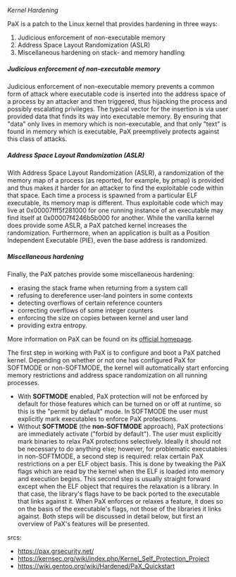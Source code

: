 *Kernel Hardening*

PaX is a patch to the Linux kernel that provides hardening in three ways:

1. Judicious enforcement of non-executable memory
1. Address Space Layout Randomization (ASLR)
1. Miscellaneous hardening on stack- and memory handling

##### Judicious enforcement of non-executable memory

Judicious enforcement of non-executable memory prevents a common form of attack where executable code is inserted into the address space of a process by an attacker and then triggered, thus hijacking the process and possibly escalating privileges. The typical vector for the insertion is via user provided data that finds its way into executable memory. By ensuring that "data" only lives in memory which is non-executable, and that only "text" is found in memory which is executable, PaX preemptively protects against this class of attacks.

##### Address Space Layout Randomization (ASLR)

With Address Space Layout Randomization (ASLR), a randomization of the memory map of a process (as reported, for example, by pmap) is provided and thus makes it harder for an attacker to find the exploitable code within that space. Each time a process is spawned from a particular ELF executable, its memory map is different. Thus exploitable code which may live at 0x00007fff5f281000 for one running instance of an executable may find itself at 0x00007f4246b5b000 for another. While the vanilla kernel does provide some ASLR, a PaX patched kernel increases the randomization. Furthermore, when an application is built as a Position Independent Executable (PIE), even the base address is randomized. 

##### Miscellaneous hardening

Finally, the PaX patches provide some miscellaneous hardening: 

* erasing the stack frame when returning from a system call 
* refusing to dereference user-land pointers in some contexts 
* detecting overflows of certain reference counters 
* correcting overflows of some integer counters 
* enforcing the size on copies between kernel and user land 
* providing extra entropy.

More information on PaX can be found on its [official homepage](https://pax.grsecurity.net/).

The first step in working with PaX is to configure and boot a PaX patched kernel. Depending on whether or not one has configured PaX for SOFTMODE or non-SOFTMODE, the kernel will automatically start enforcing memory restrictions and address space randomization on all running processes.

* With **SOFTMODE** enabled, PaX protection will not be enforced by default for those features which can be turned on or off at runtime, so this is the "permit by default" mode. In SOFTMODE the user must explicitly mark executables to enforce PaX protections.
* Without **SOFTMODE** (the **non-SOFTMODE** approach), PaX protections are immediately activate ("forbid by default"). The user must explicitly mark binaries to relax PaX protections selectively.
  Ideally it should not be necessary to do anything else; however, for problematic executables in non-SOFTMODE, a second step is required: relax certain PaX restrictions on a per ELF object basis. This is done by tweaking the PaX flags which are read by the kernel when the ELF is loaded into memory and execution begins. This second step is usually straight forward except when the ELF object that requires the relaxation is a library. In that case, the library's flags have to be back ported to the executable that links against it. When PaX enforces or relaxes a feature, it does so on the basis of the executable's flags, not those of the libraries it links against. Both steps will be discussed in detail below, but first an overview of PaX's features will be presented.

srcs:

* https://pax.grsecurity.net/
* https://kernsec.org/wiki/index.php/Kernel_Self_Protection_Project
* https://wiki.gentoo.org/wiki/Hardened/PaX_Quickstart

